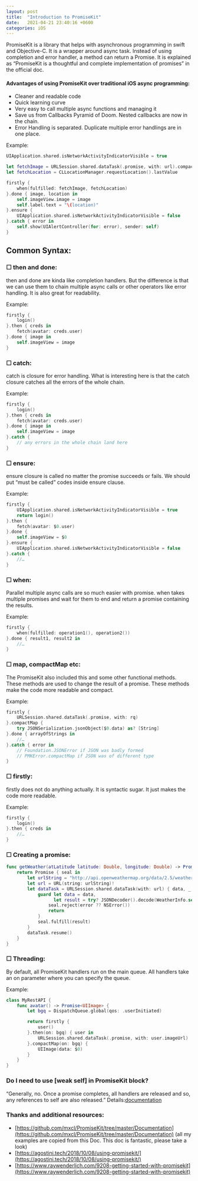 ```yaml
---
layout: post
title:  "Introduction to PromiseKit"
date:   2021-04-21 23:40:16 +0600
categories: iOS
---
```


PromiseKit is a library that helps with asynchronous programming in swift and Objective-C. It is a wrapper around async task. Instead of using completion and error handler, a method can return a Promise. It is explained as “PromiseKit is a thoughtful and complete implementation of promises” in the official doc.

#### Advantages of using PromiseKit over traditional iOS async programming:
* Cleaner and readable code
* Quick learning curve
* Very easy to call multiple async functions and managing it
* Save us from Callbacks Pyramid of Doom. Nested callbacks are now in the chain.
* Error Handling is separated. Duplicate multiple error handlings are in one place.

Example:

```swift
UIApplication.shared.isNetworkActivityIndicatorVisible = true

let fetchImage = URLSession.shared.dataTask(.promise, with: url).compactMap{ UIImage(data: $0.data) }
let fetchLocation = CLLocationManager.requestLocation().lastValue

firstly {
    when(fulfilled: fetchImage, fetchLocation)
}.done { image, location in
    self.imageView.image = image
    self.label.text = "\(location)"
}.ensure {
    UIApplication.shared.isNetworkActivityIndicatorVisible = false
}.catch { error in
    self.show(UIAlertController(for: error), sender: self)
}
```

## Common Syntax:

### ☐ then and done:
then and done are kinda like completion handlers. But the difference is that we can use them to chain multiple async calls or other operators like error handling. It is also great for readability.

Example:

```swift
firstly {
    login()
}.then { creds in
    fetch(avatar: creds.user)
}.done { image in
    self.imageView = image
}
```

### ☐ catch:
catch is closure for error handling. What is interesting here is that the catch closure catches all the errors of the whole chain.

Example:

```swift
firstly {
    login()
}.then { creds in
    fetch(avatar: creds.user)
}.done { image in
    self.imageView = image
}.catch {
    // any errors in the whole chain land here
}
```

### ☐ ensure:
ensure closure is called no matter the promise succeeds or fails. We should put “must be called” codes inside ensure clause.

Example:

```swift
firstly {
    UIApplication.shared.isNetworkActivityIndicatorVisible = true
    return login()
}.then {
    fetch(avatar: $0.user)
}.done {
    self.imageView = $0
}.ensure {
    UIApplication.shared.isNetworkActivityIndicatorVisible = false
}.catch {
    //…
}
```

### ☐ when:
Parallel multiple async calls are so much easier with promise. when takes multiple promises and wait for them to end and return a promise containing the results.

Example:

```swift
firstly {
    when(fulfilled: operation1(), operation2())
}.done { result1, result2 in
    //…
}
```

### ☐ map, compactMap etc:
The PromiseKit also included this and some other functional methods. These methods are used to change the result of a promise. These methods make the code more readable and compact.

Example:

```swift
firstly {
    URLSession.shared.dataTask(.promise, with: rq)
}.compactMap {
    try JSONSerialization.jsonObject($0.data) as? [String]
}.done { arrayOfStrings in
    //…
}.catch { error in
    // Foundation.JSONError if JSON was badly formed
    // PMKError.compactMap if JSON was of different type
}
```

### ☐ firstly:
firstly does not do anything actually. It is syntactic sugar. It just makes the code more readable.

Example:

```swift
firstly {
    login()
}.then { creds in
    //…
}
```

### ☐ Creating a promise:

```swift
func getWeather(atLatitude latitude: Double, longitude: Double) -> Promise<WeatherInfo> {
    return Promise { seal in
        let urlString = "http://api.openweathermap.org/data/2.5/weather?" + "lat=\(latitude)&lon=\(longitude)&appid=\(appID)"
        let url = URL(string: urlString)!
        let dataTask = URLSession.shared.dataTask(with: url) { data, _, error in
            guard let data = data,
                  let result = try? JSONDecoder().decode(WeatherInfo.self, from: data) else {
                seal.reject(error ?? NSError())
                return
            }
            seal.fulfill(result)
        }
        dataTask.resume()
    }
}
```

### ☐ Threading:

By default, all PromiseKit handlers run on the main queue. All handlers take an on parameter where you can specify the queue.

Example:

```swift
class MyRestAPI {
    func avatar() -> Promise<UIImage> {
        let bgq = DispatchQueue.global(qos: .userInitiated)

        return firstly {
            user()
        }.then(on: bgq) { user in
            URLSession.shared.dataTask(.promise, with: user.imageUrl)
        }.compactMap(on: bgq) {
            UIImage(data: $0)
        }
    }
}
```

### Do I need to use [weak self] in PromiseKit block?

“Generally, no. Once a promise completes, all handlers are released and so, any references to self are also released.” 
Details:[documentation](https://github.com/mxcl/PromiseKit/blob/master/Documentation/FAQ.md#do-i-need-to-worry-about-retain-cycles)

### Thanks and additional resources:
* [https://github.com/mxcl/PromiseKit/tree/master/Documentation](https://github.com/mxcl/PromiseKit/tree/master/Documentation) (all my examples are copied from this Doc. This doc is fantastic, please take a look)
* [https://agostini.tech/2018/10/08/using-promisekit/](https://agostini.tech/2018/10/08/using-promisekit/)
* [https://www.raywenderlich.com/9208-getting-started-with-promisekit](https://www.raywenderlich.com/9208-getting-started-with-promisekit)